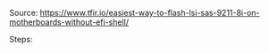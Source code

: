 Source: https://www.tfir.io/easiest-way-to-flash-lsi-sas-9211-8i-on-motherboards-without-efi-shell/

Steps:

